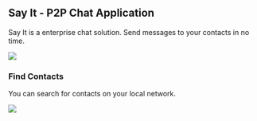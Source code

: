 ## Say It - P2P Chat Application

Say It is a enterprise chat solution.
Send messages to your contacts in no time.

![](https://raw.githubusercontent.com/guilherme-fafic/SayIt/master/Home.png)



### Find Contacts
You can search for contacts on your local network.

![](https://raw.githubusercontent.com/guilherme-fafic/SayIt/master/FindContacts.png)
